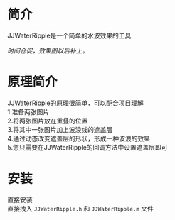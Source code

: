 # 简介
JJWaterRipple是一个简单的水波效果的工具 

*时间仓促，效果图以后补上。*

# 原理简介
JJWaterRipple的原理很简单，可以配合项目理解   
1.准备两张图片  
2.将两张图片放在重叠的位置  
3.将其中一张图片加上波浪线的遮盖层  
4.通过动态改变遮盖层的形状，形成一种波浪的效果  
5.您只需要在JJWaterRipple的回调方法中设置遮盖层即可

# 安装
直接安装  
直接拽入 `JJWaterRipple.h` 和 `JJWaterRipple.m` 文件
